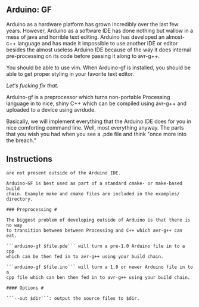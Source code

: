 Arduino: GF
-----------

Arduino as a hardware platform has grown incredibly over the last few years.
However, Arduino as a software IDE has done nothing but wallow in a mess of
java and horrible text editing. Arduino has developed an almost-c++ language
and has made it impossible to use another IDE or editor besides the almost
useless Arduino IDE because of the way it does internal pre-processing on its
code before passing it along to avr-g++.

You should be able to use vim.  When Arduino-gf is installed, you should be
able to get proper styling in your favorite text editor.

*Let's fucking fix that.*

Arduino-gf is a preprocessor which turns non-portable Processing language in
to nice, shiny C++ which can be compiled using avr-g++ and uploaded to a
device using avrdude.

Basically, we will implement everything that the Arduino IDE does for you in
nice comforting command line.  Well, most everything anyway.  The parts that
you wish you had when you see a .pde file and think "once more into the breach."

Instructions
------------

```arduino-gf''' is a command line tool which has a handful of features that
are not present outside of the Arduino IDE. 

Arduino-GF is best used as part of a standard cmake- or make-based build
chain. Example make and cmake files are included in the examples/ directory.

### Preprocessing #

The biggest problem of developing outside of Arduino is that there is no way
to transition between between Processing and C++ which avr-g++ can eat. 

```arduino-gf $file.pde``` will turn a pre-1.0 Arduino file in to a cpp
which can be then fed in to avr-g++ using your build chain.

```arduino-gf $file.ino``` will turn a 1.0 or newer Arduino file in to a
cpp file which can ben then fed in to avr-g++ using your build chain.

#### Options #

```--out $dir```: output the source files to $dir.



